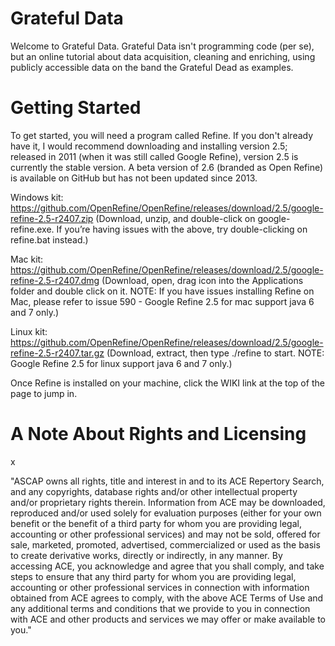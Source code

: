 # Grateful Data
Welcome to Grateful Data. Grateful Data isn't programming code (per se), but an online tutorial about data acquisition, cleaning and enriching, using publicly accessible data on the band the Grateful Dead as examples.

# Getting Started
To get started, you will need a program called Refine. If you don't already have it, I would recommend downloading and installing version 2.5; released  in 2011 (when it was still called Google Refine), version 2.5 is currently the stable version. A beta version of 2.6 (branded as Open Refine) is available on GitHub but has not been updated since 2013.

Windows kit: https://github.com/OpenRefine/OpenRefine/releases/download/2.5/google-refine-2.5-r2407.zip (Download, unzip, and double-click on google-refine.exe. If you’re having issues with the above, try double-clicking on refine.bat instead.)

Mac kit: https://github.com/OpenRefine/OpenRefine/releases/download/2.5/google-refine-2.5-r2407.dmg (Download, open, drag icon into the Applications folder and double click on it. NOTE: If you have issues installing Refine on Mac, please refer to issue 590 - Google Refine 2.5 for mac support java 6 and 7 only.)

Linux kit: https://github.com/OpenRefine/OpenRefine/releases/download/2.5/google-refine-2.5-r2407.tar.gz (Download, extract, then type ./refine to start. NOTE: Google Refine 2.5 for linux support java 6 and 7 only.)

Once Refine is installed on your machine, click the WIKI link at the top of the page to jump in.

# A Note About Rights and Licensing
x

"ASCAP owns all rights, title and interest in and to its ACE Repertory Search, and any copyrights, database rights and/or other intellectual property and/or proprietary rights therein. Information from ACE may be downloaded, reproduced and/or used solely for evaluation purposes (either for your own benefit or the benefit of a third party for whom you are providing legal, accounting or other professional services) and may not be sold, offered for sale, marketed, promoted, advertised, commercialized or used as the basis to create derivative works, directly or indirectly, in any manner. By accessing ACE, you acknowledge and agree that you shall comply, and take steps to ensure that any third party for whom you are providing legal, accounting or other professional services in connection with information obtained from ACE agrees to comply, with the above ACE Terms of Use and any additional terms and conditions that we provide to you in connection with ACE and other products and services we may offer or make available to you."

